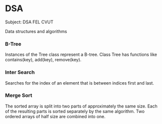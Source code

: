 # DSA
Subject: DSA FEL CVUT

Data structures and algorithms

### B-Tree
Instances of the Tree class represent a B-tree. Class Tree has functions like contains(key), add(key), remove(key).

### Inter Search
Searches for the index of an element that is between indices first and last.

### Merge Sort
The sorted array is split into two parts of approximately the same size. 
Each of the resulting parts is sorted separately by the same algorithm. Two ordered arrays of half size are combined into one.

